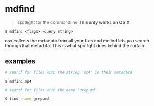 # mdfind
> spotlight for the commandline
**This only works on OS X**

`$ mdfind <flags> <query string>`

osx collects the metadata from all your files and mdfind lets you search through that metadata. This is what spotlight does behind the curtain.

## examples
``` sh
# search for files with the string 'mp4' in their metadata

$ mdfind mp4
```

``` sh
# search for files with the name 'grep.md'

$ find -name grep.md
```


